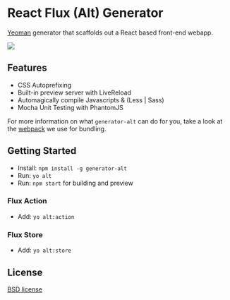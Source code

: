 # React Flux (Alt) Generator

[Yeoman](http://yeoman.io) generator that scaffolds out a React based front-end webapp.

![](http://i.imgur.com/uKTT2Hj.png)

## Features

* CSS Autoprefixing
* Built-in preview server with LiveReload
* Automagically compile Javascripts & (Less | Sass)
* Mocha Unit Testing with PhantomJS

For more information on what `generator-alt` can do for you, take a look at the [webpack](https://github.com/jimzhan/generator-alt/blob/master/app/templates/webpack.config.js) we use for bundling.


## Getting Started

- Install: `npm install -g generator-alt`
- Run: `yo alt`
- Run: `npm start` for building and preview


### Flux Action

- Add: `yo alt:action`


### Flux Store

- Add: `yo alt:store`


## License

[BSD license](http://opensource.org/licenses/bsd-license.php)
